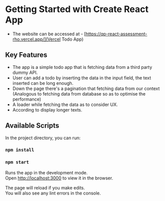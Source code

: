 # Getting Started with Create React App

-   The website can be accessed at - [https://qp-react-assessment-rho.vercel.app/](Vercel Todo App)

## Key Features
-   The app is a simple todo app that is fetching data from a third party dummy API.
-   User can add a todo by inserting the data in the input field, the text inserted can be long enough.
-   Down the page there's a pagination that fetching data from our context (Analogous to fetching data from database so as to optimise the performance)
-   A loader while fetching the data as to consider UX.
-   According to display longer texts.

## Available Scripts

In the project directory, you can run:

### `npm install`
### `npm start`

Runs the app in the development mode.\
Open [http://localhost:3000](http://localhost:3000) to view it in the browser.

The page will reload if you make edits.\
You will also see any lint errors in the console.

